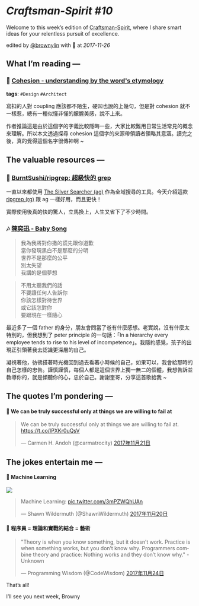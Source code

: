 # *Craftsman-Spirit #10*

Welcome to this week’s edition of [Craftsman-Spirit](https://tinyletter.com/craftsman-spirit), where I share smart ideas for your relentless pursuit of excellence.

edited by [@brownylin](https://twitter.com/brownylin) with 💖 at *2017-11-26*


## **What I’m reading —**

### 🔖 [Cohesion - understanding by the word's etymology](http://vanderburg.org/blog/2011/01/31/cohesion.html)

**tags**: `#Design` `#Architect`

寫扣的人對 coupling 應該都不陌生，硬凹也說的上幾句，但是對 cohesion 就不一樣惹，總有一種似懂非懂的朦朧美感，說不上來。

作者推論這是由於這個字的字義比較隱晦一些，大家比較難用日常生活常見的概念來理解。所以本文透過探尋 cohesion 這個字的來源帶領讀者領略其意涵。讀完之後，真的覺得這個名字很傳神啊 ~


## **The valuable resources —**

### 🔦 [BurntSushi/ripgrep: 超級快的 grep](https://github.com/BurntSushi/ripgrep)

一直以來都使用 [The Silver Searcher (ag)](https://github.com/ggreer/the_silver_searcher) 作為全域搜尋的工具。今天介紹這款 [ripgrep (rg)](https://github.com/BurntSushi/ripgrep) 跟 ag 一樣好用，而且更快！

實際使用後真的快的驚人，立馬換上，人生又省下了不少時間。

### 🎶 [陳奕迅 - Baby Song](https://youtu.be/3uiZJl1Yp_4)

> 我為我將對你撒的謊先跟你道歉  
當你發現黑白不是那麼的分明  
世界不是那麼的公平  
別太失望  
我講的是個夢想

> 不用太聽我們的話  
不要讓任何人告訴你  
你該怎樣對待世界  
或它該怎對你  
要跟現在一樣隨心


最近多了一個 father 的身分，朋友會問當了爸有什麼感想。老實說，沒有什麼太特別的，但我想到了 peter principle 的一句話：「In a hierarchy every employee tends to rise to his level of incompetence」。我隱約感覺，孩子的出現正引領著我去認識更深層的自己。

凝視著他，彷彿搭著時光機回到過去看著小時候的自己，如果可以，我會給那時的自己怎樣的忠告。謹慎謹慎，每個人都是這個世界上獨一無二的個體，我想告訴並教導你的，就是傾聽你的心，忠於自己。謝謝奎哥，分享這首歌給我 ~

## **The quotes I’m pondering —**

#### 📌 We can be truly successful only at things we are willing to fail at

<blockquote class="twitter-tweet" data-lang="zh-tw"><p lang="en" dir="ltr">We can be truly successful only at things we are willing to fail at.<br> <a href="https://t.co/IPXKr0uQsV">https://t.co/IPXKr0uQsV</a></p>&mdash; Carmen H. Andoh (@carmatrocity) <a href="https://twitter.com/carmatrocity/status/932935114505555968?ref_src=twsrc%5Etfw">2017年11月21日</a></blockquote>


## **The jokes entertain me —**

#### 🤣 Machine Learning

![](https://pbs.twimg.com/media/DPGzpFlUEAIfdpc.jpg)

<blockquote class="twitter-tweet" data-cards="hidden" data-lang="zh-tw"><p lang="en" dir="ltr">Machine Learning: <a href="https://t.co/3mPZWQhUAn">pic.twitter.com/3mPZWQhUAn</a></p>&mdash; Shawn Wildermuth (@ShawnWildermuth) <a href="https://twitter.com/ShawnWildermuth/status/932724124237123584?ref_src=twsrc%5Etfw">2017年11月20日</a></blockquote>

#### 🤣 程序員 = 理論和實戰的結合 = 藝術

<blockquote class="twitter-tweet" data-lang="zh-tw"><p lang="en" dir="ltr">&quot;Theory is when you know something, but it doesn’t work. Practice is when something works, but you don’t know why. Programmers combine theory and practice: Nothing works and they don’t know why.&quot; - Unknown</p>&mdash; Programming Wisdom (@CodeWisdom) <a href="https://twitter.com/CodeWisdom/status/934067585301340160?ref_src=twsrc%5Etfw">2017年11月24日</a></blockquote>


That’s all!

I’ll see you next week, Browny
